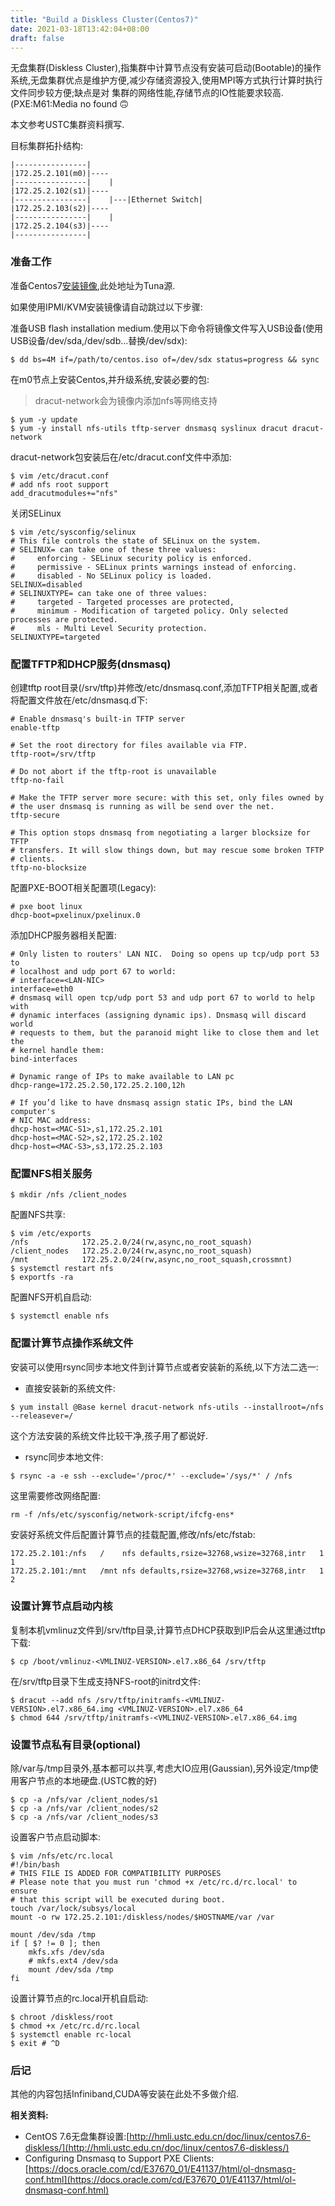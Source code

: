 ```yaml
---
title: "Build a Diskless Cluster(Centos7)"
date: 2021-03-18T13:42:04+08:00
draft: false
---
```


无盘集群(Diskless Cluster),指集群中计算节点没有安装可启动(Bootable)的操作系统,无盘集群优点是维护方便,减少存储资源投入,使用MPI等方式执行计算时执行文件同步较方便;缺点是对
集群的网络性能,存储节点的IO性能要求较高.(PXE:M61:Media no found :upside_down_face:

本文参考USTC集群资料撰写.

目标集群拓扑结构:
```
|----------------|
|172.25.2.101(m0)|----
|----------------|    |
|172.25.2.102(s1)|----
|----------------|    |---|Ethernet Switch| 
|172.25.2.103(s2)|----
|----------------|    |
|172.25.2.104(s3)|----
|----------------|
```

### 准备工作

准备Centos7[安装镜像](https://mirrors.tuna.tsinghua.edu.cn/centos/7.9.2009/isos/x86_64/CentOS-7-x86_64-Minimal-2009.iso),此处地址为Tuna源.

如果使用IPMI/KVM安装镜像请自动跳过以下步骤:

准备USB flash installation medium.使用以下命令将镜像文件写入USB设备(使用USB设备/dev/sda,/dev/sdb...替换/dev/sdx):

``` shell
$ dd bs=4M if=/path/to/centos.iso of=/dev/sdx status=progress && sync
```
在m0节点上安装Centos,并升级系统,安装必要的包:
> dracut-network会为镜像内添加nfs等网络支持

``` shell
$ yum -y update
$ yum -y install nfs-utils tftp-server dnsmasq syslinux dracut dracut-network
```
dracut-network包安装后在/etc/dracut.conf文件中添加:
``` shell
$ vim /etc/dracut.conf
# add nfs root support
add_dracutmodules+="nfs"
```
关闭SELinux
``` shell
$ vim /etc/sysconfig/selinux
# This file controls the state of SELinux on the system.
# SELINUX= can take one of these three values:
#     enforcing - SELinux security policy is enforced.
#     permissive - SELinux prints warnings instead of enforcing.
#     disabled - No SELinux policy is loaded.
SELINUX=disabled
# SELINUXTYPE= can take one of three values:
#     targeted - Targeted processes are protected,
#     minimum - Modification of targeted policy. Only selected processes are protected. 
#     mls - Multi Level Security protection.
SELINUXTYPE=targeted 
```

### 配置TFTP和DHCP服务(dnsmasq)
创建tftp root目录(/srv/tftp)并修改/etc/dnsmasq.conf,添加TFTP相关配置,或者将配置文件放在/etc/dnsmasq.d下:
``` 
# Enable dnsmasq's built-in TFTP server
enable-tftp

# Set the root directory for files available via FTP.
tftp-root=/srv/tftp

# Do not abort if the tftp-root is unavailable
tftp-no-fail

# Make the TFTP server more secure: with this set, only files owned by
# the user dnsmasq is running as will be send over the net.
tftp-secure

# This option stops dnsmasq from negotiating a larger blocksize for TFTP
# transfers. It will slow things down, but may rescue some broken TFTP
# clients.
tftp-no-blocksize
```
配置PXE-BOOT相关配置项(Legacy):
```
# pxe boot linux
dhcp-boot=pxelinux/pxelinux.0
```
添加DHCP服务器相关配置:
```
# Only listen to routers' LAN NIC.  Doing so opens up tcp/udp port 53 to
# localhost and udp port 67 to world:
# interface=<LAN-NIC>
interface=eth0
# dnsmasq will open tcp/udp port 53 and udp port 67 to world to help with
# dynamic interfaces (assigning dynamic ips). Dnsmasq will discard world
# requests to them, but the paranoid might like to close them and let the
# kernel handle them:
bind-interfaces

# Dynamic range of IPs to make available to LAN pc
dhcp-range=172.25.2.50,172.25.2.100,12h

# If you’d like to have dnsmasq assign static IPs, bind the LAN computer's
# NIC MAC address:
dhcp-host=<MAC-S1>,s1,172.25.2.101
dhcp-host=<MAC-S2>,s2,172.25.2.102
dhcp-host=<MAC-S3>,s3,172.25.2.103
```
### 配置NFS相关服务
``` shell
$ mkdir /nfs /client_nodes
```
配置NFS共享:
``` shell
$ vim /etc/exports
/nfs            172.25.2.0/24(rw,async,no_root_squash)
/client_nodes   172.25.2.0/24(rw,async,no_root_squash)
/mnt            172.25.2.0/24(rw,async,no_root_squash,crossmnt)
$ systemctl restart nfs
$ exportfs -ra
```
配置NFS开机自启动:
``` shell
$ systemctl enable nfs
```
### 配置计算节点操作系统文件
安装可以使用rsync同步本地文件到计算节点或者安装新的系统,以下方法二选一:

+ 直接安装新的系统文件:
``` shell
$ yum install @Base kernel dracut-network nfs-utils --installroot=/nfs --releasever=/
```
这个方法安装的系统文件比较干净,孩子用了都说好.

+ rsync同步本地文件:
``` shell
$ rsync -a -e ssh --exclude='/proc/*' --exclude='/sys/*' / /nfs
```
这里需要修改网络配置:
``` shell
rm -f /nfs/etc/sysconfig/network-script/ifcfg-ens*
```

安装好系统文件后配置计算节点的挂载配置,修改/nfs/etc/fstab:
```
172.25.2.101:/nfs   /    nfs defaults,rsize=32768,wsize=32768,intr   1 1
172.25.2.101:/mnt   /mnt nfs defaults,rsize=32768,wsize=32768,intr   1 2
```

### 设置计算节点启动内核
复制本机vmlinuz文件到/srv/tftp目录,计算节点DHCP获取到IP后会从这里通过tftp下载:
``` shell
$ cp /boot/vmlinuz-<VMLINUZ-VERSION>.el7.x86_64 /srv/tftp
```
在/srv/tftp目录下生成支持NFS-root的initrd文件:
``` shell
$ dracut --add nfs /srv/tftp/initramfs-<VMLINUZ-VERSION>.el7.x86_64.img <VMLINUZ-VERSION>.el7.x86_64
$ chmod 644 /srv/tftp/initramfs-<VMLINUZ-VERSION>.el7.x86_64.img
```

### 设置节点私有目录(optional)
除/var与/tmp目录外,基本都可以共享,考虑大IO应用(Gaussian),另外设定/tmp使用客户节点的本地硬盘.(USTC教的好)
``` shell
$ cp -a /nfs/var /client_nodes/s1
$ cp -a /nfs/var /client_nodes/s2
$ cp -a /nfs/var /client_nodes/s3
```
设置客户节点启动脚本:
``` shell
$ vim /nfs/etc/rc.local
#!/bin/bash
# THIS FILE IS ADDED FOR COMPATIBILITY PURPOSES
# Please note that you must run 'chmod +x /etc/rc.d/rc.local' to ensure
# that this script will be executed during boot.
touch /var/lock/subsys/local
mount -o rw 172.25.2.101:/diskless/nodes/$HOSTNAME/var /var

mount /dev/sda /tmp
if [ $? != 0 ]; then
    mkfs.xfs /dev/sda
    # mkfs.ext4 /dev/sda
    mount /dev/sda /tmp
fi
```
设置计算节点的rc.local开机自启动:
``` shell
$ chroot /diskless/root
$ chmod +x /etc/rc.d/rc.local
$ systemctl enable rc-local
$ exit # ^D
```
### 后记
其他的内容包括Infiniband,CUDA等安装在此处不多做介绍.

**相关资料:**
+ CentOS 7.6无盘集群设置:[http://hmli.ustc.edu.cn/doc/linux/centos7.6-diskless/](http://hmli.ustc.edu.cn/doc/linux/centos7.6-diskless/)
+ Configuring Dnsmasq to Support PXE Clients: [https://docs.oracle.com/cd/E37670_01/E41137/html/ol-dnsmasq-conf.html](https://docs.oracle.com/cd/E37670_01/E41137/html/ol-dnsmasq-conf.html)